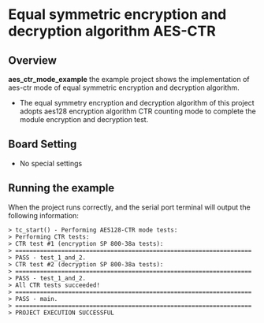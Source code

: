 # Equal symmetric encryption and decryption algorithm AES-CTR
## Overview

**aes_ctr_mode_example** the example project shows the implementation of aes-ctr mode of equal symmetric encryption and decryption algorithm.
- The equal symmetry encryption and decryption algorithm of this project adopts aes128 encryption algorithm CTR counting mode to complete the module encryption and decryption test.

## Board Setting

- No special settings

## Running the example

When the project runs correctly, and the serial port terminal will output the following information:
```
> tc_start() - Performing AES128-CTR mode tests:
> Performing CTR tests:
> CTR test #1 (encryption SP 800-38a tests):
> ===================================================================
> PASS - test_1_and_2.
> CTR test #2 (decryption SP 800-38a tests):
> ===================================================================
> PASS - test_1_and_2.
> All CTR tests succeeded!
> ===================================================================
> PASS - main.
> ===================================================================
> PROJECT EXECUTION SUCCESSFUL
```